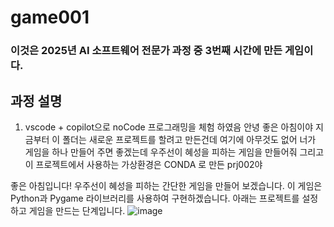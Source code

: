 # game001
### 이것은 2025년 AI 소프트웨어 전문가 과정 중 3번째 시간에 만든 게임이다. 
## 과정 설명 
1. vscode + copilot으로 noCode 프로그래밍을 체험 하였음
안녕 좋은 아침이야 지금부터 이 폴더는 새로운 프로젝트를 할려고 만든건데 여기에 아무것도 없어 너가 게임을 하나 만들어 주면 좋겠는데 우주선이 혜성을 피하는 게임을 만들어줘 그리고 이 프로젝트에서 사용하는 가상환경은 CONDA 로 만든 prj002야

 좋은 아침입니다! 우주선이 혜성을 피하는 간단한 게임을 만들어 보겠습니다. 이 게임은 Python과 Pygame 라이브러리를 사용하여 구현하겠습니다. 아래는 프로젝트를 설정하고 게임을 만드는 단계입니다.
![image](https://github.com/user-attachments/assets/82ce7a6c-48bf-49b0-9170-3da4bc456a4e)
